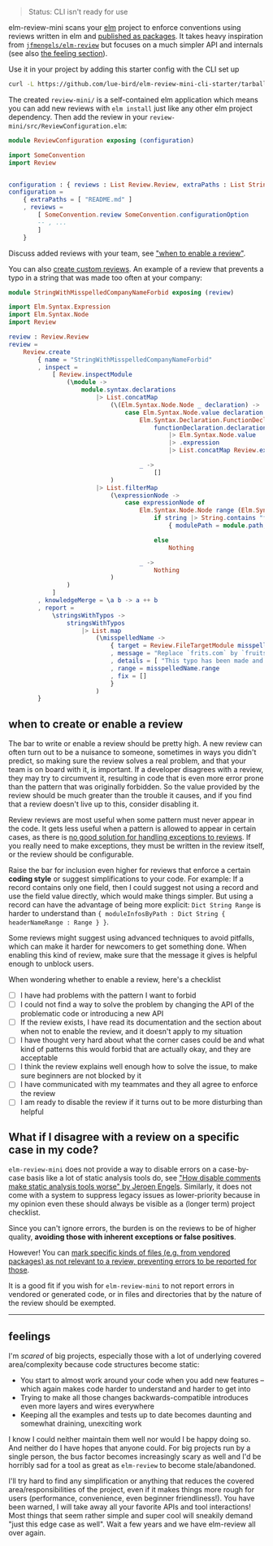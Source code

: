 > Status: CLI isn't ready for use

elm-review-mini scans your [elm](https://elm-lang.org/) project to enforce conventions
using reviews written in elm and [published as packages](https://dark.elm.dmy.fr/?q=elm-review-mini-). It takes heavy inspiration from [`jfmengels/elm-review`](https://dark.elm.dmy.fr/packages/jfmengels/elm-review/latest/) but focuses on a much simpler API and internals (see also [the feeling section](#feelings)).

Use it in your project by adding this starter config with the CLI set up
```bash
curl -L https://github.com/lue-bird/elm-review-mini-cli-starter/tarball/master review-mini | tar xz
```
The created `review-mini/` is a self-contained elm application which means you can add new reviews with `elm install` just like any other elm project dependency.
Then add the review in your `review-mini/src/ReviewConfiguration.elm`:

```elm
module ReviewConfiguration exposing (configuration)

import SomeConvention
import Review


configuration : { reviews : List Review.Review, extraPaths : List String }
configuration =
    { extraPaths = [ "README.md" ]
    , reviews =
        [ SomeConvention.review SomeConvention.configurationOption
        -- , ...
        ]
    }
```

Discuss added reviews with your team, see ["when to enable a review"](#when-to-create-or-enable-a-review).

You can also [create custom reviews](https://package.elm-lang.org/packages/lue-bird/elm-review-mini/1.0.0/Review#create). An example of a review that prevents a typo in a string that was made too often at your company:
```elm
module StringWithMisspelledCompanyNameForbid exposing (review)

import Elm.Syntax.Expression
import Elm.Syntax.Node
import Review

review : Review.Review
review =
    Review.create
        { name = "StringWithMisspelledCompanyNameForbid"
        , inspect =
            [ Review.inspectModule
                (\module ->
                    module.syntax.declarations
                        |> List.concatMap
                            (\(Elm.Syntax.Node.Node _ declaration) ->
                                case Elm.Syntax.Node.value declaration of
                                    Elm.Syntax.Declaration.FunctionDeclaration functionDeclaration ->
                                        functionDeclaration.declaration
                                            |> Elm.Syntax.Node.value
                                            |> .expression
                                            |> List.concatMap Review.expressionAllSubs

                                    _ ->
                                        []
                            )
                        |> List.filterMap
                            (\expressionNode ->
                                case expressionNode of
                                    Elm.Syntax.Node.Node range (Elm.Syntax.Expression.Literal string) ->
                                        if string |> String.contains "frits.com" then
                                            { modulePath = module.path, range = range } |> Just

                                        else
                                            Nothing

                                    _ ->
                                        Nothing
                            )
                )
            ]
        , knowledgeMerge = \a b -> a ++ b
        , report =
            \stringsWithTypos ->
                stringsWithTypos
                    |> List.map
                        (\misspelledName ->
                            { target = Review.FileTargetModule misspelledName.modulePath
                            , message = "Replace `frits.com` by `fruits.com`"
                            , details = [ "This typo has been made and noticed by users too many times. Our company is `fruits.com`, not `frits.com`." ]
                            , range = misspelledName.range
                            , fix = []
                            }
                        )
        }
```

## when to create or enable a review

The bar to write or enable a review should be pretty high.
A new review can often turn out to be a nuisance to someone, sometimes in ways you didn't predict, so making sure the review solves a real problem, and that your team is on board with it, is important.
If a developer disagrees with a review, they may try to circumvent it, resulting in code that is even more error prone than the pattern that was originally forbidden.
So the value provided by the review should be much greater than the trouble it causes, and if you find that a review doesn't live up to this, consider disabling it.

Review reviews are most useful when some pattern must never appear in the code.
It gets less useful when a pattern is allowed to appear in certain cases, as there is [no good solution for handling exceptions to reviews](#what-if-i-disagree-with-a-review-on-a-specific-case-in-my-code).
If you really need to make exceptions, they must be written in the review itself, or the review should be configurable.

Raise the bar for inclusion even higher for reviews that enforce a certain **coding style** or suggest simplifications to your code.
For example: If a record contains only one field, then I could suggest not using a record
and use the field value directly, which would make things simpler. But using a
record can have the advantage of being more explicit: `Dict String Range` is
harder to understand than `{ moduleInfosByPath : Dict String { headerNameRange : Range } }`.

Some reviews might suggest using advanced techniques to avoid pitfalls, which can make it harder for newcomers to get something done.
When enabling this kind of review, make sure that the message it gives is helpful enough to unblock users.

When wondering whether to enable a review, here's a checklist

  - [ ] I have had problems with the pattern I want to forbid
  - [ ] I could not find a way to solve the problem by changing the API of the problematic code or introducing a new API
  - [ ] If the review exists, I have read its documentation and the section about when not to enable the review, and it doesn't apply to my situation
  - [ ] I have thought very hard about what the corner cases could be and what kind of patterns this would forbid that are actually okay, and they are acceptable
  - [ ] I think the review explains well enough how to solve the issue, to make sure beginners are not blocked by it
  - [ ] I have communicated with my teammates and they all agree to enforce the review
  - [ ] I am ready to disable the review if it turns out to be more disturbing than helpful

## What if I disagree with a review on a specific case in my code?

`elm-review-mini` does not provide a way to disable errors on a case-by-case basis like a lot of static analysis tools do, see ["How disable comments make static analysis tools worse" by Jeroen Engels](https://jfmengels.net/disable-comments/).
Similarly, it does not come with a system to suppress legacy issues as lower-priority because in my opinion even these should always be visible as a (longer term) project checklist.

Since you can't ignore errors, the burden is on the reviews to be of higher quality, **avoiding those with inherent exceptions or false positives**.

However! You can [mark specific kinds of files (e.g. from vendored packages) as not relevant to a review, preventing errors to be reported for those](https://package.elm-lang.org/packages/lue-bird/elm-review-mini/1.0.0/Review#ignoreErrorsForPathsWhere).

It is a good fit if you wish for `elm-review-mini` to not report errors in vendored or generated code,
or in files and directories that by the nature of the review should be exempted.


--------


## feelings

I'm _scared_ of big projects, especially those with a lot of underlying covered area/complexity
because code structures become static:
  - You start to almost work around your code when you add new features – which again makes code harder to understand and harder to get into
  - Trying to make all those changes backwards-compatible introduces even more layers and wires everywhere
  - Keeping all the examples and tests up to date becomes daunting and somewhat draining, unexciting work

I know I could neither maintain them well nor would I be happy doing so.
And neither do I have hopes that anyone could.
For big projects run by a single person, the bus factor becomes increasingly scary as well
and I'd be horribly sad for a tool as great as `elm-review` to become stale/abandoned.

I'll try hard to find any simplification or anything that reduces the covered area/responsibilities of the project, even if it makes things more rough for users (performance, convenience, even beginner friendliness!).
You have been warned, I will take away all your favorite APIs and tool interactions!
Most things that seem rather simple and super cool will sneakily demand "just this edge case as well". Wait a few years and we have elm-review all over again.

